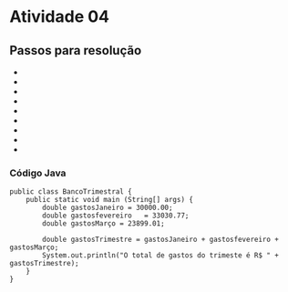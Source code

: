 <h1>Atividade 04</h1>

<h2>Passos para resolução</h2>

-
-
-
-
-
-
-
-
-

<h3>Código Java</h3>

~~~~
public class BancoTrimestral {
    public static void main (String[] args) {
        double gastosJaneiro = 30000.00;
        double gastosfevereiro   = 33030.77;
        double gastosMarço = 23899.01;
        
        double gastosTrimestre = gastosJaneiro + gastosfevereiro + gastosMarço;
        System.out.println("O total de gastos do trimeste é R$ " + gastosTrimestre);
    }
}
~~~~
